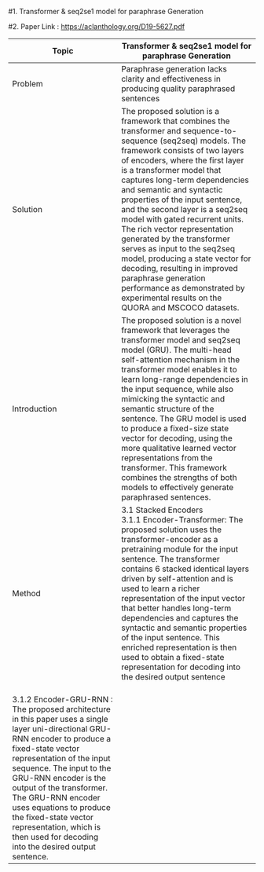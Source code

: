 #1. Transformer & seq2se1 model for paraphrase Generation

#2. Paper Link : https://aclanthology.org/D19-5627.pdf

| Topic | Transformer & seq2se1 model for paraphrase Generation |
| ---------------| --------------------------- |
|Problem | Paraphrase generation lacks clarity and effectiveness in producing quality paraphrased sentences|
| Solution | The proposed solution is a framework that combines the transformer and sequence-to-sequence (seq2seq) models. The framework consists of two layers of encoders, where the first layer is a transformer model that captures long-term dependencies and semantic and syntactic properties of the input sentence, and the second layer is a seq2seq model with gated recurrent units. The rich vector representation generated by the transformer serves as input to the seq2seq model, producing a state vector for decoding, resulting in improved paraphrase generation performance as demonstrated by experimental results on the QUORA and MSCOCO datasets.|
| Introduction | The proposed solution is a novel framework that leverages the transformer model and seq2seq model (GRU). The multi-head self-attention mechanism in the transformer model enables it to learn long-range dependencies in the input sequence, while also mimicking the syntactic and semantic structure of the sentence. The GRU model is used to produce a fixed-size state vector for decoding, using the more qualitative learned vector representations from the transformer. This framework combines the strengths of both models to effectively generate paraphrased sentences. |
| Method | 3.1 Stacked Encoders <br /> 3.1.1 Encoder-Transformer:  The proposed solution uses the transformer-encoder as a pretraining module for the input sentence. The transformer contains 6 stacked identical layers driven by self-attention and is used to learn a richer representation of the input vector that better handles long-term dependencies and captures the syntactic and semantic properties of the input sentence. This enriched representation is then used to obtain a fixed-state representation for decoding into the desired output sentence 
<br /> 3.1.2 Encoder-GRU-RNN : The proposed architecture in this paper uses a single layer uni-directional GRU-RNN encoder to produce a fixed-state vector representation of the input sequence. The input to the GRU-RNN encoder is the output of the transformer. The GRU-RNN encoder uses equations to produce the fixed-state vector representation, which is then used for decoding into the desired output sentence. <br />|